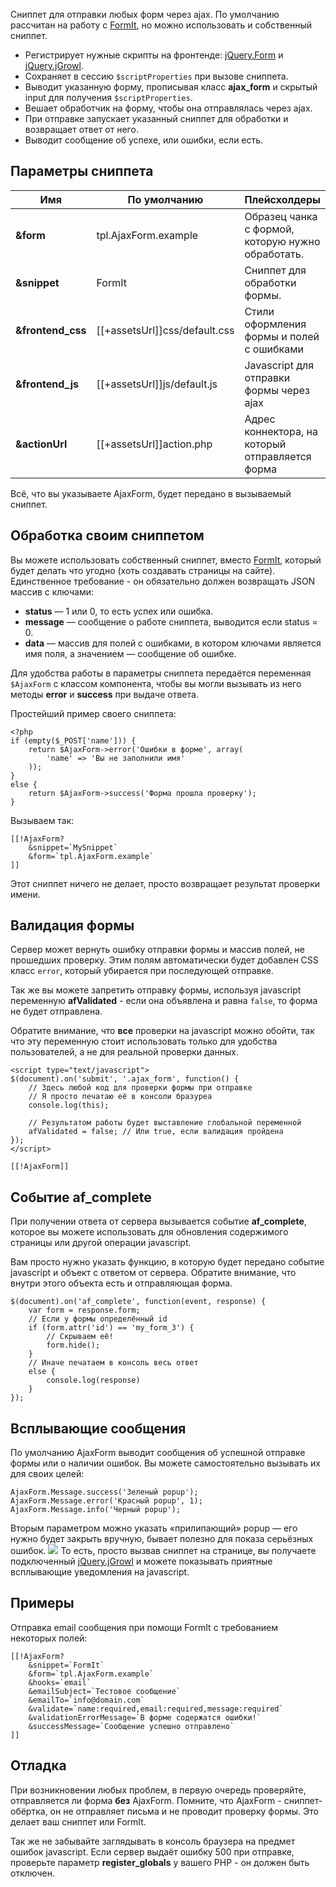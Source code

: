Cниппет для отправки любых форм через ajax. По умолчанию рассчитан на работу с [FormIt][1], но можно использовать и собственный сниппет.

* Регистрирует нужные скрипты на фронтенде: [jQuery.Form][2] и [jQuery.jGrowl][3].
* Сохраняет в сессию `$scriptProperties` при вызове сниппета.
* Выводит указанную форму, прописывая класс **ajax_form** и скрытый input для получения `$scriptProperties`.
* Вешает обработчик на форму, чтобы она отправлялась через ajax.
* При отправке запускает указанный сниппет для обработки и возвращает ответ от него.
* Выводит сообщение об успехе, или ошибки, если есть.

## Параметры сниппета
Имя					| По умолчанию					| Плейсхолдеры
--------------------|-------------------------------|-----------------------------------------------------------
**&form**			| tpl.AjaxForm.example			| Образец чанка с формой, которую нужно обработать.
**&snippet**		| FormIt						| Сниппет для обработки формы.
**&frontend_css**	| [[+assetsUrl]]css/default.css	| Стили оформления формы и полей с ошибками
**&frontend_js**	| [[+assetsUrl]]js/default.js	| Javascript для отправки формы через ajax
**&actionUrl**		| [[+assetsUrl]]action.php		| Адрес коннектора, на который отправляется форма

Всё, что вы указываете AjaxForm, будет передано в вызываемый сниппет.

## Обработка своим сниппетом
Вы можете использовать собственный сниппет, вместо [FormIt][1], который будет делать что угодно (хоть создавать страницы на сайте).
Единственное требование - он обязательно должен возвращать JSON массив с ключами:

* **status** — 1 или 0, то есть успех или ошибка.
* **message** — сообщение о работе сниппета, выводится если status = 0.
* **data** — массив для полей с ошибками, в котором ключами является имя поля, а значением — сообщение об ошибке.

Для удобства работы в параметры сниппета передаётся переменная `$AjaxForm` с классом компонента, чтобы вы могли вызывать из него методы **error** и **success** при выдаче ответа.

Простейший пример своего сниппета:
```
<?php
if (empty($_POST['name'])) {
	return $AjaxForm->error('Ошибки в форме', array(
		'name' => 'Вы не заполнили имя'
	));
}
else {
	return $AjaxForm->success('Форма прошла проверку');
}
```

Вызываем так:
```
[[!AjaxForm?
	&snippet=`MySnippet`
	&form=`tpl.AjaxForm.example`
]]
```
Этот сниппет ничего не делает, просто возвращает результат проверки имени.

## Валидация формы
Сервер может вернуть ошибку отправки формы и массив полей, не прошедших проверку.
Этим полям автоматически будет добавлен CSS класс `error`, который убирается при последующей отправке.

Так же вы можете запретить отправку формы, используя javascript переменную **afValidated** - если она объявлена и равна `false`, то форма не будет отправлена.

Обратите внимание, что **все** проверки на javascript можно обойти, так что эту переменную стоит использовать только для удобства пользователей, а не для реальной проверки данных.
```
<script type="text/javascript">
$(document).on('submit', '.ajax_form', function() {
	// Здесь любой код для проверки формы при отправке
	// Я просто печатаю её в консоли бразуреа
	console.log(this);

	// Результатом работы будет выставление глобальной переменной
	afValidated = false; // Или true, если валидация пройдена
});
</script>

[[!AjaxForm]]
```

## Событие af_complete
При получении ответа от сервера вызывается событие **af_complete**, которое вы можете использовать для обновления содержимого страницы или другой операции javascript.

Вам просто нужно указать функцию, в которую будет передано событие javascript и объект с ответом от сервера. Обратите внимание, что внутри этого объекта есть и отправляющая форма.
```
$(document).on('af_complete', function(event, response) {
	var form = response.form;
	// Если у формы определённый id
	if (form.attr('id') == 'my_form_3') {
		// Скрываем её!
		form.hide();
	}
	// Иначе печатаем в консоль весь ответ
	else {
		console.log(response)
	}
});
```

## Всплывающие сообщения
По умолчанию AjaxForm выводит сообщения об успешной отправке формы или о наличии ошибок.
Вы можете самостоятельно вызывать их для своих целей:
```
AjaxForm.Message.success('Зеленый popup');
AjaxForm.Message.error('Красный popup', 1);
AjaxForm.Message.info('Черный popup');
```
Вторым параметром можно указать «прилипающий» popup — его нужно будет закрыть вручную, бывает полезно для показа серьёзных ошибок.
[![](https://file.modx.pro/files/3/a/7/3a7b381f65837b330aaadf73b8b6282cs.jpg)](https://file.modx.pro/files/3/a/7/3a7b381f65837b330aaadf73b8b6282c.png)
То есть, просто вызвав сниппет на странице, вы получаете подключенный [jQuery.jGrowl][3] и можете показывать приятные всплывающие уведомления на javascript.

## Примеры
Отправка email сообщения при помощи FormIt с требованием некоторых полей:
```
[[!AjaxForm?
	&snippet=`FormIt`
	&form=`tpl.AjaxForm.example`
	&hooks=`email`
	&emailSubject=`Тестовое сообщение`
	&emailTo=`info@domain.com`
	&validate=`name:required,email:required,message:required`
	&validationErrorMessage=`В форме содержатся ошибки!`
	&successMessage=`Сообщение успешно отправлено`
]]
```

## Отладка
При возникновении любых проблем, в первую очередь проверяйте, отправляется ли форма **без** AjaxForm.
Помните, что AjaxForm - сниппет-обёртка, он не отправляет письма и не проводит проверку формы. Это делает ваш сниппет или FormIt.

Так же не забывайте заглядывать в консоль браузера на предмет ошибок javascript.
Если сервер выдаёт ошибку 500 при отправке, проверьте параметр **register_globals** у вашего PHP - он должен быть отключен.


[1]: http://rtfm.modx.com/extras/revo/formit
[2]: http://malsup.com/jquery/form/
[3]: http://plugins.jquery.com/jgrowl/
